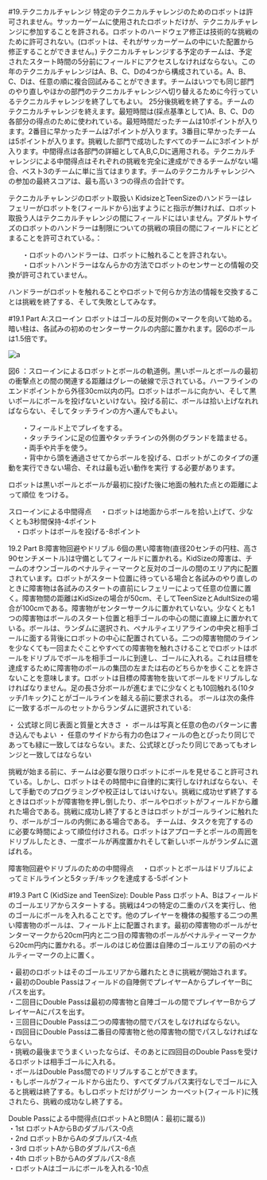 #19.テクニカルチャレンジ
特定のテクニカルチャレンジのためのロボットは許可されません。サッカーゲームに使用されたロボットだけが、テクニカルチャレンジに参加することを許される。ロボットのハードウェア修正は技術的な挑戦のために許可されない。(ロボットは、それがサッカーゲームの中にいた配置から修正することができません。) テクニカルチャレンジする予定のチームは、予定されたスタート時間の5分前にフィールドにアクセスしなければならない。この年のテクニカルチャレンジはA、B、C、Dの4つから構成されている。A、B、C、Dは、任意の順に複合回試みることができます。チームはいつでも同じ部門のやり直しやほかの部門のテクニカルチャレンジへ切り替えるために今行っているテクニカルチャレンジを終了してもよい。
25分後挑戦を終了する。チームのテクニカルチャレンジを終えます。最短時間は(採点基準として)A、B、C、Dの各部分の得点のために使われている。最短時間だったチームは10ポイントが入ります。2番目に早かったチームは7ポイントが入ります。3番目に早かったチームは5ポイントが入ります。挑戦した部門で成功したすべてのチームに3ポイントが入ります。中間得点は各部門の詳細としてA,B,C,Dに適用される。テクニカルチャレンジによる中間得点はそれぞれの挑戦を完全に達成ができるチームがない場合、ベスト3のチームに単に当てはまります。チームのテクニカルチャレンジへの参加の最終スコアは、最も高い３つの得点の合計です。

テクニカルチャレンジのロボット取扱い
KidsizeとTeenSizeのハンドラーはレフェリーがロボットを(フィールドから)出すようにと指示が無ければ、ロボット取扱う人はテクニカルチャレンジの間にフィールドにはいません。アダルトサイズのロボットのハンドラーは制限についての挑戦の項目の間にフィールドにとどまることを許可されている。：

　　・ロボットのハンドラーは、ロボットに触れることを許されない。  
　　・ロボットハンドラーはなんらかの方法でロボットのセンサーとの情報の交換が許可されていません。  

ハンドラーがロボットを触れることやロボットで何らか方法の情報を交換することは挑戦を終了する、そして失敗としてみなす。

#19.1 Part A:スローイン
ロボットはゴールの反対側の×マークを向いて始める。暗い柱は、各試みの初めのセンターサークルの内部に置かれます。図6のボールは1.5倍です。

![a](https://cloud.githubusercontent.com/assets/6017087/2808948/086baf30-cd4f-11e3-8214-78518fafe986.png)

図6 ：スローインによるロボットとボールの軌道例。黒いポールとボールの最初の衝撃点との間の関連する距離はグレーの破線で示されている。ハーフラインのエンドポイントから外径30cm以内の円。ロボットはボールに向かい、そして黒いポールにボールを投げないといけない。投げる前に、ボールは拾い上げなれればならない、そしてタッチラインの方へ運んでもよい。

　　・フィールド上でプレイをする。  
　　・タッチラインに足の位置やタッチラインの外側のグランドを踏ませる。  
　　・両手や片手を使う。    
　　・背中から頭を通過させてからボールを投げる、ロボットがこのタイプの運動を実行できない場合、それは最も近い動作を実行      する必要があります。    

ロボットは黒いポールとボールが最初に投げた後に地面の触れた点との距離によって順位
をつける。

スローインによる中間得点
　・ロボットは地面からボールを拾い上げて、少なくとも3秒間保持-4ポイント  
　・ロボットはボールを投げる-8ポイント  

19.2 Part B:障害物回避やドリブル
6個の黒い障害物(直径20センチの円柱、高さ90センチメートル)は守備としてフィールドに置かれる。KidSizeの障害は、チームのオウンゴールのペナルティーマークと反対のゴールの間のエリア内に配置されています。ロボットがスタート位置に待っている場合と各試みのやり直しのときに障害物は各試みのスタートの直前にレフェリーによって任意の位置に置く。障害物間の距離はKidSizeの場合が50cm、そしてTeenSizeとAdultSizeの場合が100cmである。障害物がセンターサークルに置かれていない。少なくとも1つの障害物はボールのスタート位置と相手ゴールの中心の間に直線上に置かれている。ボールは、ランダムに選択され、ペナルティエリアラインの中央と相手ゴールに面する背後にロボットの中心に配置されている。二つの障害物間のラインを少なくても一回またぐことやすべての障害物を触れさけることでロボットはボールをドリブルでボールを相手ゴールに到達し、ゴールに入れる。これは目標を達成するために障害物のポールの集団の左または右のどちらかを歩くことを許さないことを意味します。ロボットは目標の障害物を抜いてボールをドリブルしなければなりません。足の長さ分ボールが進むまでに少なくとも10回触れる(10タッチ/1キック)ことがゴールラインを越える前に要求される。
ボールは次の条件に一致するボールのセットからランダムに選択されている:

・	公式球と同じ表面と質量と大きさ
・	ボールは写真と任意の色のパターンに書き込んでもよい
・	任意のサイドから有力の色はフィールの色とぴったり同じであっても緑に一致してはならない。また、公式球とぴったり同じであってもオレンジと一致してはならない

挑戦が始まる前に、チームは必要な限りロボットにボールを見せること許可されている。しかし、ロボットはその時間中に自律的に実行しなければならない、そして手動でのプログラミングや校正はしてはいけない。挑戦に成功せず終了するときはロボットが障害物を押し倒したり、ボールやロボットがフィールドから離れた場合である。挑戦に成功し終了するときはロボットがゴールラインに触れたり、ボールがゴールの内側にある場合である。
チームは、タスクを完了するのに必要な時間によって順位付けされる。ロボットはアプローチとポールの周囲をドリブルしたとき、一度ポールが再度置かれそして新しいボールがランダムに選ばれる。

障害物回避やドリブルのための中間得点
　・ロボットとボールはドリブルによってミドルラインと5タッチ/キックを達成する-5ポイント


#19.3 Part C (KidSize and TeenSize): Double Pass
ロボットA、Bはフィールドのゴールエリアからスタートする。挑戦は4つの特定の二重のパスを実行し、他のゴールにボールを入れることです。他のプレイヤーを機体の擬態する二つの黒い障害物のポールは、フィールド上に配置されます。最初の障害物のポールがセンターマークから20cm円内と二つ目の障害物のポールがペナルティーマークから20cm円内に置かれる。ボールのはじめ位置は自陣のゴールエリアの前のペナルティーマークの上に置く。

・最初のロボットはそのゴールエリアから離れたときに挑戦が開始されます。    
・最初のDouble Passはフィールドの自陣側でプレイヤーAからプレイヤーBにパスを出す。  
・二回目にDouble Passは最初の障害物と自陣ゴールの間でプレイヤーBからプレイヤーAにパスを出す。  
・三回目にDouble Passは二つの障害物の間でパスをしなければならない。  
・四回目にDouble Passは二番目の障害物と他の障害物の間でパスしなければならない。  
・挑戦の最後までうまくいったならば、そのあとに四回目のDouble Passを受けるロボットは相手ゴールに入れる。  
・ボールはDouble Pass間でのドリブルすることができます。  
・もしボールがフィールドから出たり、すべてダブルパス実行なしでゴールに入ると挑戦は終了する。もしロボットだけがグリーン  カーペット(フィールド)に残されたら、挑戦の成功なし終了する。  

Double Passによる中間得点(ロボットAとB間(A：最初に蹴る))  
・1st ロボットAからBのダブルパス-0点  
・2nd ロボットBからAのダブルパス-4点  
・3rd ロボットAからBのダブルパス-6点  
・4th ロボットBからAのダブルパス-8点  
・ロボットAはゴールにボールを入れる-10点  
